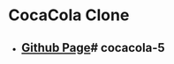 <!--
 * @Author: Jinqi Li
 * @Date: 2020-06-21 22:29:22
 * @LastEditors: Jinqi Li
 * @LastEditTime: 2020-09-20 08:24:41
 * @FilePath: /cocacola-clone/README.md
-->
# CocaCola Clone
* ## [Github Page](https://kikijinqili.github.io/cocacola/)# cocacola-5
